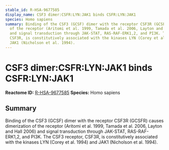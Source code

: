 ```yaml
---
stable_id: R-HSA-9677585
display_name: CSF3 dimer:CSFR:LYN:JAK1 binds CSFR:LYN:JAK1
species: Homo sapiens
summary: Binding of the CSF3 (GCSF) dimer with the receptor CSF3R (GCSFR) causes dimerization
  of the receptor (Aritomi et al. 1999, Tamada et al. 2006, Layton and Hall 2006)
  and signal transduction through JAK-STAT, RAS-RAF-ERK1,2, and PI3K. The CSF3 receptor,
  CSF3R, is constitutively associated with the kinases LYN (Corey et al. 1994) and
  JAK1 (Nicholson et al. 1994).
---
```


# CSF3 dimer:CSFR:LYN:JAK1 binds CSFR:LYN:JAK1
**Reactome ID:** [R-HSA-9677585](https://reactome.org/content/detail/R-HSA-9677585)
**Species:** Homo sapiens

## Summary

Binding of the CSF3 (GCSF) dimer with the receptor CSF3R (GCSFR) causes dimerization of the receptor (Aritomi et al. 1999, Tamada et al. 2006, Layton and Hall 2006) and signal transduction through JAK-STAT, RAS-RAF-ERK1,2, and PI3K. The CSF3 receptor, CSF3R, is constitutively associated with the kinases LYN (Corey et al. 1994) and JAK1 (Nicholson et al. 1994).

